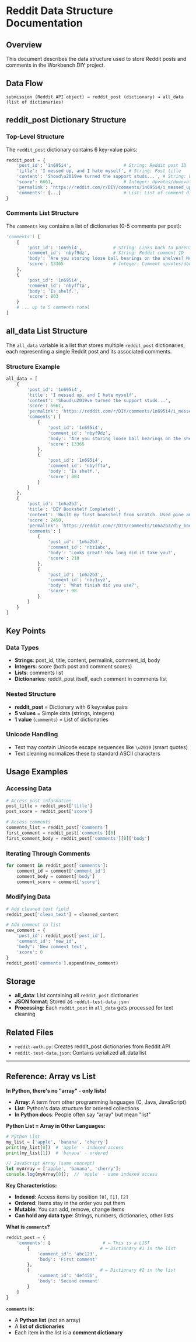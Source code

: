 # Reddit Data Structure Documentation

## Overview
This document describes the data structure used to store Reddit posts and comments in the Workbench DIY project.

## Data Flow
```
submission (Reddit API object) → reddit_post (dictionary) → all_data (list of dictionaries)
```

## reddit_post Dictionary Structure

### Top-Level Structure
The `reddit_post` dictionary contains 6 key-value pairs:

```python
reddit_post = {
    'post_id': '1n695i4',                    # String: Reddit post ID
    'title': 'I messed up, and I hate myself', # String: Post title
    'content': 'Shoud\u2019ve turned the support studs...', # String: Post body text
    'score': 6661,                           # Integer: Upvotes/downvotes
    'permalink': 'https://reddit.com/r/DIY/comments/1n695i4/i_messed_up_and_i_hate_myself/', # String: Full URL
    'comments': [...]                        # List: List of comment dictionaries
}
```

### Comments List Structure
The `comments` key contains a list of dictionaries (0-5 comments per post):

```python
'comments': [
    {
        'post_id': '1n695i4',            # String: Links back to parent post
        'comment_id': 'nbyf9dz',         # String: Reddit comment ID
        'body': 'Are you storing loose ball bearings on the shelves? No? Then it\u2019s good enough.', # String: Comment text
        'score': 13365                   # Integer: Comment upvotes/downvotes
    },
    {
        'post_id': '1n695i4',
        'comment_id': 'nbyffta', 
        'body': 'Is shelf.',
        'score': 803
    }
    # ... up to 5 comments total
]
```
## all_data List Structure

The `all_data` variable is a list that stores multiple `reddit_post` dictionaries, each representing a single Reddit post and its associated comments.

### Structure Example
```python
all_data = [
    {
        'post_id': '1n695i4',
        'title': 'I messed up, and I hate myself',
        'content': 'Shoud\u2019ve turned the support studs...',
        'score': 6661,
        'permalink': 'https://reddit.com/r/DIY/comments/1n695i4/i_messed_up_and_i_hate_myself/',
        'comments': [
            {
                'post_id': '1n695i4',
                'comment_id': 'nbyf9dz',
                'body': 'Are you storing loose ball bearings on the shelves? No? Then it\u2019s good enough.',
                'score': 13365
            },
            {
                'post_id': '1n695i4',
                'comment_id': 'nbyffta',
                'body': 'Is shelf.',
                'score': 803
            }
        ]
    },
    {
        'post_id': '1n6a2b3',
        'title': 'DIY Bookshelf Completed!',
        'content': 'Built my first bookshelf from scratch. Used pine and oak for the frame.',
        'score': 2450,
        'permalink': 'https://reddit.com/r/DIY/comments/1n6a2b3/diy_bookshelf_completed/',
        'comments': [
            {
                'post_id': '1n6a2b3',
                'comment_id': 'nbz1abc',
                'body': 'Looks great! How long did it take you?',
                'score': 210
            },
            {
                'post_id': '1n6a2b3',
                'comment_id': 'nbz1xyz',
                'body': 'What finish did you use?',
                'score': 98
            }
        ]
    }
]
```


## Key Points

### Data Types
- **Strings**: post_id, title, content, permalink, comment_id, body
- **Integers**: score (both post and comment scores)
- **Lists**: comments list
- **Dictionaries**: reddit_post itself, each comment in comments list

### Nested Structure
- **reddit_post** = Dictionary with 6 key:value pairs
- **5 values** = Simple data (strings, integers)
- **1 value** (`comments`) = List of dictionaries


### Unicode Handling
- Text may contain Unicode escape sequences like `\u2019` (smart quotes)
- Text cleaning normalizes these to standard ASCII characters

## Usage Examples

### Accessing Data
```python
# Access post information
post_title = reddit_post['title']
post_score = reddit_post['score']

# Access comments
comments_list = reddit_post['comments']
first_comment = reddit_post['comments'][0]
first_comment_body = reddit_post['comments'][0]['body']
```

### Iterating Through Comments
```python
for comment in reddit_post['comments']:
    comment_id = comment['comment_id']
    comment_body = comment['body']
    comment_score = comment['score']
```

### Modifying Data
```python
# Add cleaned text field
reddit_post['clean_text'] = cleaned_content

# Add comment to list
new_comment = {
    'post_id': reddit_post['post_id'],
    'comment_id': 'new_id',
    'body': 'New comment text',
    'score': 0
}
reddit_post['comments'].append(new_comment)
```

## Storage
- **all_data**: List containing all `reddit_post` dictionaries
- **JSON format**: Stored as `reddit-test-data.json`
- **Processing**: Each `reddit_post` in `all_data` gets processed for text cleaning

## Related Files
- `reddit-auth.py`: Creates reddit_post dictionaries from Reddit API
- `reddit-test-data.json`: Contains serialized all_data list

---

## Reference: Array vs List

**In Python, there's no "array" - only lists!**

- **Array**: A term from other programming languages (C, Java, JavaScript)
- **List**: Python's data structure for ordered collections
- **In Python docs**: People often say "array" but mean "list"

**Python List = Array in Other Languages:**

```python
# Python List
my_list = ['apple', 'banana', 'cherry']
print(my_list[0])  # 'apple' - indexed access
print(my_list[1])  # 'banana' - ordered
```

```javascript
// JavaScript Array (same concept)
let myArray = ['apple', 'banana', 'cherry'];
console.log(myArray[0]);  // 'apple' - same indexed access
```

**Key Characteristics:**
- **Indexed**: Access items by position `[0]`, `[1]`, `[2]`
- **Ordered**: Items stay in the order you put them
- **Mutable**: You can add, remove, change items
- **Can hold any data type**: Strings, numbers, dictionaries, other lists

**What is `comments`?**
```python
reddit_post = {
    'comments': [                    # ← This is a LIST
        {                           # ← Dictionary #1 in the list
            'comment_id': 'abc123',
            'body': 'First comment'
        },
        {                           # ← Dictionary #2 in the list  
            'comment_id': 'def456',
            'body': 'Second comment'
        }
    ]
}
```

**`comments` is:**
- A **Python list** (not an array)
- A **list of dictionaries**
- Each item in the list is a **comment dictionary**
